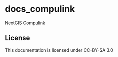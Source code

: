 # docs_compulink
NextGIS Compulink

License
-------------
This documentation is licensed under CC-BY-SA 3.0
